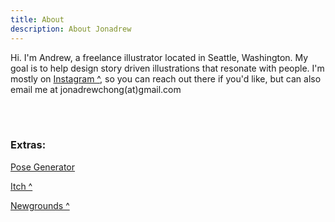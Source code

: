 ```yaml
---
title: About
description: About Jonadrew
---
```


Hi. I'm Andrew, a freelance illustrator located in Seattle, Washington. My goal is to help design story driven illustrations that resonate with people. I'm mostly on [Instagram ^](https://www.instagram.com/jonadrew_/), so you can reach out there if you'd like, but can also email me at jonadrewchong(at)gmail.com


<br />
<br />

### Extras:


[Pose Generator](../pose/)

[Itch ^](https://jonadrew.itch.io/) 

[Newgrounds ^](https://jonadrew.newgrounds.com)
 
  <!-- but I also have a gallery up on 
 [Daily Paint Works](https://www.dailypaintworks.com/Artists/-jonadrew-13091) for most of 
 my oil paintings -->


<br />
<br />

